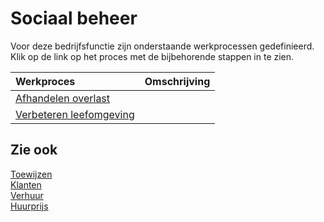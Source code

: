 # Sociaal beheer

Voor deze bedrijfsfunctie zijn onderstaande werkprocessen gedefinieerd. Klik op de link op het proces met de bijbehorende stappen in te zien.

Werkproces | Omschrijving
:--- | :---
[Afhandelen overlast](afhandelen-overlast/) | 
[Verbeteren leefomgeving](verbeteren-leefomgeving/) | 

## Zie ook

[Toewijzen](../toewijzen/)  
[Klanten](../klanten/)  
[Verhuur](../uitvoeren-ontwikkelproject/)  
[Huurprijs](../uitvoeren-ontwikkelproject/)
